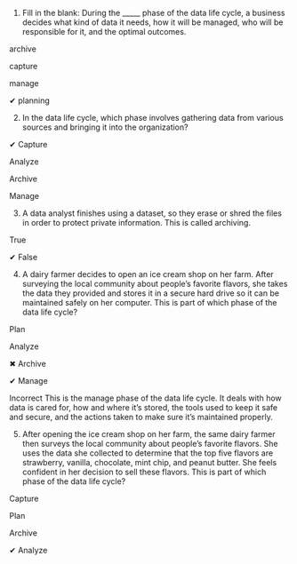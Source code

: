1. Fill in the blank: During the _____ phase of the data life cycle, a business decides what kind of data it needs, how it will be managed, who will be responsible for it, and the optimal outcomes.

archive

capture

manage

✔ planning


2. In the data life cycle, which phase involves gathering data from various sources and bringing it into the organization?

✔ Capture

Analyze

Archive

Manage


3. A data analyst finishes using a dataset, so they erase or shred the files in order to protect private information. This is called archiving. 

True

✔ False


4. A dairy farmer decides to open an ice cream shop on her farm. After surveying the local community about people’s favorite flavors, she takes the data they provided and stores it in a secure hard drive so it can be maintained safely on her computer. This is part of which phase of the data life cycle?

Plan

Analyze

✖ Archive

✔ Manage

Incorrect
This is the manage phase of the data life cycle. It deals with how data is cared for, how and where it’s stored, the tools used to keep it safe and secure, and the actions taken to make sure it’s maintained properly. 

5. After opening the ice cream shop on her farm, the same dairy farmer then surveys the local community about people’s favorite flavors. She uses the data she collected to determine that the top five flavors are strawberry, vanilla, chocolate, mint chip, and peanut butter. She feels confident in her decision to sell these flavors. This is part of which phase of the data life cycle?

Capture

Plan

Archive

✔ Analyze
